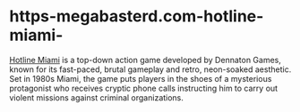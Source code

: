 # https-megabasterd.com-hotline-miami-
[Hotline Miami](https://megabasterd.com/hotline-miami/) is a top-down action game developed by Dennaton Games, known for its fast-paced, brutal gameplay and retro, neon-soaked aesthetic. Set in 1980s Miami, the game puts players in the shoes of a mysterious protagonist who receives cryptic phone calls instructing him to carry out violent missions against criminal organizations.
